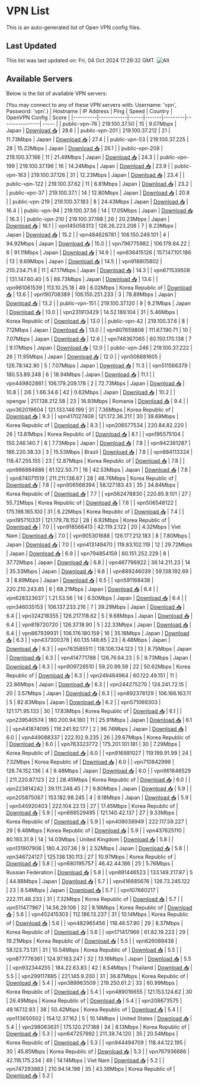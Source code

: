 # VPN List

This is an auto-generated list of Open VPN config files.

## Last Updated

This list was last updated on: Fri, 04 Oct 2024 17:29:32 GMT.
![Alt](https://repobeats.axiom.co/api/embed/186b98318ef1479477931607c1ad7d823f12451f.svg "Repobeats analytics image")

## Available Servers

Below is the list of available VPN servers:

(You may connect to any of these VPN servers with: Username: 'vpn', Password: 'vpn'.)
| Hostname | IP Address | Ping | Speed | Country | OpenVPN Config | Score |
|----------|------------|------|-------|---------|----------------| ----- |
| public-vpn-76 | 219.100.37.50 | 15 | 9.07Mbps | Japan | [Download 📥](./configs/server_0_JP.ovpn) | 28.6 |
| public-vpn-201 | 219.100.37.212 | 21 | 11.73Mbps | Japan | [Download 📥](./configs/server_1_JP.ovpn) | 27.4 |
| public-vpn-53 | 219.100.37.225 | 28 | 15.22Mbps | Japan | [Download 📥](./configs/server_2_JP.ovpn) | 26.1 |
| public-vpn-208 | 219.100.37.166 | 11 | 21.49Mbps | Japan | [Download 📥](./configs/server_3_JP.ovpn) | 24.3 |
| public-vpn-199 | 219.100.37.196 | 16 | 14.24Mbps | Japan | [Download 📥](./configs/server_4_JP.ovpn) | 23.9 |
| public-vpn-163 | 219.100.37.126 | 31 | 12.23Mbps | Japan | [Download 📥](./configs/server_5_JP.ovpn) | 23.4 |
| public-vpn-122 | 219.100.37.62 | 11 | 6.81Mbps | Japan | [Download 📥](./configs/server_6_JP.ovpn) | 23.2 |
| public-vpn-37 | 219.100.37.1 | 14 | 12.80Mbps | Japan | [Download 📥](./configs/server_7_JP.ovpn) | 20.8 |
| public-vpn-219 | 219.100.37.183 | 8 | 24.43Mbps | Japan | [Download 📥](./configs/server_8_JP.ovpn) | 16.4 |
| public-vpn-94 | 219.100.37.56 | 14 | 17.05Mbps | Japan | [Download 📥](./configs/server_9_JP.ovpn) | 16.3 |
| public-vpn-210 | 219.100.37.198 | 26 | 20.23Mbps | Japan | [Download 📥](./configs/server_10_JP.ovpn) | 16.1 |
| vpn145058313 | 126.26.223.208 | 7 | 8.23Mbps | Japan | [Download 📥](./configs/server_11_JP.ovpn) | 15.2 |
| vpn484628781 | 106.150.249.101 | 4 | 94.92Mbps | Japan | [Download 📥](./configs/server_12_JP.ovpn) | 15.0 |
| vpn796775982 | 106.179.84.22 | 6 | 91.11Mbps | Japan | [Download 📥](./configs/server_13_JP.ovpn) | 14.9 |
| vpn836415126 | 157.147.101.186 | 13 | 9.69Mbps | Japan | [Download 📥](./configs/server_14_JP.ovpn) | 14.5 |
| vpn918805802 | 210.234.71.6 | 11 | 47.17Mbps | Japan | [Download 📥](./configs/server_15_JP.ovpn) | 14.3 |
| vpn671539508 | 131.147.60.40 | 5 | 88.73Mbps | Japan | [Download 📥](./configs/server_16_JP.ovpn) | 13.6 |
| vpn961061539 | 113.10.25.18 | 49 | 6.02Mbps | Korea Republic of | [Download 📥](./configs/server_17_KR.ovpn) | 13.6 |
| vpn190708389 | 106.150.251.233 | 3 | 78.89Mbps | Japan | [Download 📥](./configs/server_18_JP.ovpn) | 13.2 |
| public-vpn-151 | 219.100.37.120 | 9 | 9.21Mbps | Japan | [Download 📥](./configs/server_19_JP.ovpn) | 13.0 |
| vpn231913429 | 14.52.189.104 | 31 | 5.46Mbps | Korea Republic of | [Download 📥](./configs/server_20_KR.ovpn) | 13.0 |
| public-vpn-42 | 219.100.37.6 | 8 | 7.12Mbps | Japan | [Download 📥](./configs/server_21_JP.ovpn) | 13.0 |
| vpn807659806 | 111.67.190.71 | 10 | 7.07Mbps | Japan | [Download 📥](./configs/server_22_JP.ovpn) | 12.6 |
| vpn748367065 | 60.150.170.138 | 7 | 9.17Mbps | Japan | [Download 📥](./configs/server_23_JP.ovpn) | 12.0 |
| public-vpn-246 | 219.100.37.222 | 26 | 11.95Mbps | Japan | [Download 📥](./configs/server_24_JP.ovpn) | 12.0 |
| vpn506681605 | 126.78.142.90 | 5 | 7.07Mbps | Japan | [Download 📥](./configs/server_25_JP.ovpn) | 11.3 |
| vpn511566379 | 180.53.89.248 | 6 | 18.94Mbps | Japan | [Download 📥](./configs/server_26_JP.ovpn) | 11.1 |
| vpn449802861 | 106.179.209.178 | 2 | 72.73Mbps | Japan | [Download 📥](./configs/server_27_JP.ovpn) | 10.8 |
| 2i6 | 1.66.34.6 | 42 | 0.62Mbps | Japan | [Download 📥](./configs/server_28_JP.ovpn) | 10.2 |
| opengw | 217.138.212.58 | 23 | 16.93Mbps | Romania | [Download 📥](./configs/server_29_RO.ovpn) | 9.4 |
| vpn362019604 | 121.133.148.199 | 31 | 7.36Mbps | Korea Republic of | [Download 📥](./configs/server_30_KR.ovpn) | 9.3 |
| vpn417027408 | 121.172.36.211 | 30 | 39.69Mbps | Korea Republic of | [Download 📥](./configs/server_31_KR.ovpn) | 8.3 |
| vpn206577534 | 220.84.82.220 | 26 | 13.81Mbps | Korea Republic of | [Download 📥](./configs/server_32_KR.ovpn) | 8.1 |
| vpn195575104 | 150.246.140.7 | 8 | 7.73Mbps | Japan | [Download 📥](./configs/server_33_JP.ovpn) | 7.8 |
| vpn942381287 | 186.220.38.33 | 3 | 15.53Mbps | Brazil | [Download 📥](./configs/server_34_BR.ovpn) | 7.8 |
| vpn884113324 | 118.47.255.155 | 23 | 12.87Mbps | Korea Republic of | [Download 📥](./configs/server_35_KR.ovpn) | 7.8 |
| vpn986884886 | 61.122.50.71 | 16 | 42.53Mbps | Japan | [Download 📥](./configs/server_36_JP.ovpn) | 7.8 |
| vpn874071519 | 211.211.138.67 | 28 | 48.76Mbps | Korea Republic of | [Download 📥](./configs/server_37_KR.ovpn) | 7.8 |
| vpn906568394 | 58.127.183.43 | 35 | 34.84Mbps | Korea Republic of | [Download 📥](./configs/server_38_KR.ovpn) | 7.7 |
| vpn562478830 | 220.85.9.101 | 27 | 55.72Mbps | Korea Republic of | [Download 📥](./configs/server_39_KR.ovpn) | 7.6 |
| vpn506548122 | 175.198.165.100 | 31 | 6.22Mbps | Korea Republic of | [Download 📥](./configs/server_40_KR.ovpn) | 7.4 |
| vpn195710331 | 121.179.78.152 | 28 | 6.92Mbps | Korea Republic of | [Download 📥](./configs/server_41_KR.ovpn) | 7.0 |
| vpn918566413 | 42.119.2.122 | 20 | 4.32Mbps | Viet Nam | [Download 📥](./configs/server_42_VN.ovpn) | 7.0 |
| vpn905301688 | 126.177.212.183 | 8 | 7.80Mbps | Japan | [Download 📥](./configs/server_43_JP.ovpn) | 7.0 |
| vpn413149470 | 119.83.102.119 | 12 | 29.72Mbps | Japan | [Download 📥](./configs/server_44_JP.ovpn) | 6.9 |
| vpn794854159 | 60.151.252.229 | 8 | 37.72Mbps | Japan | [Download 📥](./configs/server_45_JP.ovpn) | 6.8 |
| vpn467796922 | 36.14.211.23 | 14 | 35.33Mbps | Japan | [Download 📥](./configs/server_46_JP.ovpn) | 6.6 |
| vpn889246039 | 59.138.192.69 | 3 | 8.89Mbps | Japan | [Download 📥](./configs/server_47_JP.ovpn) | 6.5 |
| vpn591168438 | 220.210.243.85 | 6 | 68.21Mbps | Japan | [Download 📥](./configs/server_48_JP.ovpn) | 6.4 |
| vpn628323637 | 1.21.53.56 | 14 | 6.50Mbps | Japan | [Download 📥](./configs/server_49_JP.ovpn) | 6.4 |
| vpn346035153 | 106.137.233.216 | 7 | 39.29Mbps | Japan | [Download 📥](./configs/server_50_JP.ovpn) | 6.4 |
| vpn324218355 | 126.217.118.62 | 5 | 9.68Mbps | Japan | [Download 📥](./configs/server_51_JP.ovpn) | 6.4 |
| vpn818720720 | 126.37.18.90 | 5 | 22.33Mbps | Japan | [Download 📥](./configs/server_52_JP.ovpn) | 6.4 |
| vpn867939931 | 106.176.180.159 | 16 | 35.16Mbps | Japan | [Download 📥](./configs/server_53_JP.ovpn) | 6.3 |
| vpn437300378 | 60.135.148.65 | 23 | 8.48Mbps | Japan | [Download 📥](./configs/server_54_JP.ovpn) | 6.3 |
| vpn763585511 | 118.106.134.123 | 13 | 8.75Mbps | Japan | [Download 📥](./configs/server_55_JP.ovpn) | 6.3 |
| vpn414771788 | 126.76.64.23 | 5 | 9.73Mbps | Japan | [Download 📥](./configs/server_56_JP.ovpn) | 6.3 |
| vpn909726510 | 59.20.99.59 | 22 | 50.62Mbps | Korea Republic of | [Download 📥](./configs/server_57_KR.ovpn) | 6.3 |
| vpn249464964 | 60.122.49.151 | 11 | 22.86Mbps | Japan | [Download 📥](./configs/server_58_JP.ovpn) | 6.3 |
| vpn244275270 | 124.241.72.15 | 20 | 3.57Mbps | Japan | [Download 📥](./configs/server_59_JP.ovpn) | 6.3 |
| vpn892378129 | 106.166.163.11 | 5 | 82.83Mbps | Japan | [Download 📥](./configs/server_60_JP.ovpn) | 6.2 |
| vpn571069303 | 121.171.95.133 | 30 | 17.83Mbps | Korea Republic of | [Download 📥](./configs/server_61_KR.ovpn) | 6.1 |
| vpn239540574 | 180.200.94.180 | 11 | 25.91Mbps | Japan | [Download 📥](./configs/server_62_JP.ovpn) | 6.1 |
| vpn441874095 | 118.241.92.177 | 2 | 96.74Mbps | Japan | [Download 📥](./configs/server_63_JP.ovpn) | 6.0 |
| vpn449088337 | 222.102.9.235 | 26 | 29.67Mbps | Korea Republic of | [Download 📥](./configs/server_64_KR.ovpn) | 6.0 |
| vpn763323772 | 175.201.101.181 | 30 | 7.29Mbps | Korea Republic of | [Download 📥](./configs/server_65_KR.ovpn) | 6.0 |
| vpn916991027 | 119.199.91.99 | 24 | 7.32Mbps | Korea Republic of | [Download 📥](./configs/server_66_KR.ovpn) | 6.0 |
| vpn710842999 | 126.74.152.136 | 4 | 9.48Mbps | Japan | [Download 📥](./configs/server_67_JP.ovpn) | 6.0 |
| vpn961646529 | 211.220.87.123 | 22 | 28.45Mbps | Korea Republic of | [Download 📥](./configs/server_68_KR.ovpn) | 6.0 |
| vpn223814242 | 39.111.248.45 | 7 | 9.80Mbps | Japan | [Download 📥](./configs/server_69_JP.ovpn) | 5.9 |
| vpn205875067 | 153.182.98.245 | 4 | 9.18Mbps | Japan | [Download 📥](./configs/server_70_JP.ovpn) | 5.9 |
| vpn545920403 | 222.104.22.13 | 27 | 17.45Mbps | Korea Republic of | [Download 📥](./configs/server_71_KR.ovpn) | 5.9 |
| vpn666529495 | 121.140.42.137 | 27 | 9.33Mbps | Korea Republic of | [Download 📥](./configs/server_72_KR.ovpn) | 5.9 |
| vpn409038949 | 222.117.59.227 | 29 | 9.46Mbps | Korea Republic of | [Download 📥](./configs/server_73_KR.ovpn) | 5.9 |
| vpn437625110 | 80.193.31.9 | 14 | 14.03Mbps | United Kingdom | [Download 📥](./configs/server_74_GB.ovpn) | 5.8 |
| vpn131907906 | 180.4.207.36 | 9 | 2.52Mbps | Japan | [Download 📥](./configs/server_75_JP.ovpn) | 5.8 |
| vpn346724127 | 125.138.130.113 | 27 | 10.97Mbps | Korea Republic of | [Download 📥](./configs/server_76_KR.ovpn) | 5.8 |
| vpn680195757 | 46.42.44.186 | 25 | 5.76Mbps | Russian Federation | [Download 📥](./configs/server_77_RU.ovpn) | 5.8 |
| vpn881446523 | 133.149.217.87 | 5 | 44.88Mbps | Japan | [Download 📥](./configs/server_78_JP.ovpn) | 5.7 |
| vpn416685676 | 126.73.245.122 | 23 | 8.54Mbps | Japan | [Download 📥](./configs/server_79_JP.ovpn) | 5.7 |
| vpn107660217 | 222.111.48.233 | 31 | 7.32Mbps | Korea Republic of | [Download 📥](./configs/server_80_KR.ovpn) | 5.7 |
| vpn511477967 | 14.56.29.106 | 32 | 9.16Mbps | Korea Republic of | [Download 📥](./configs/server_81_KR.ovpn) | 5.6 |
| vpn452415303 | 112.186.13.237 | 31 | 10.14Mbps | Korea Republic of | [Download 📥](./configs/server_82_KR.ovpn) | 5.6 |
| vpn482965456 | 118.46.57.90 | 29 | 8.37Mbps | Korea Republic of | [Download 📥](./configs/server_83_KR.ovpn) | 5.6 |
| vpn171417966 | 61.82.19.223 | 29 | 19.21Mbps | Korea Republic of | [Download 📥](./configs/server_84_KR.ovpn) | 5.5 |
| vpn626089438 | 58.123.73.131 | 31 | 10.54Mbps | Korea Republic of | [Download 📥](./configs/server_85_KR.ovpn) | 5.5 |
| vpn877776361 | 124.97.163.247 | 32 | 13.16Mbps | Japan | [Download 📥](./configs/server_86_JP.ovpn) | 5.5 |
| vpn932344255 | 184.22.63.83 | 42 | 8.54Mbps | Thailand | [Download 📥](./configs/server_87_TH.ovpn) | 5.5 |
| vpn299117885 | 221.145.9.200 | 31 | 36.87Mbps | Korea Republic of | [Download 📥](./configs/server_88_KR.ovpn) | 5.4 |
| vpn389963509 | 219.250.61.2 | 33 | 60.99Mbps | Korea Republic of | [Download 📥](./configs/server_89_KR.ovpn) | 5.4 |
| vpn489016655 | 121.153.124.62 | 30 | 26.49Mbps | Korea Republic of | [Download 📥](./configs/server_90_KR.ovpn) | 5.4 |
| vpn208673575 | 49.167.12.83 | 38 | 50.42Mbps | Korea Republic of | [Download 📥](./configs/server_91_KR.ovpn) | 5.4 |
| vpn113650502 | 154.12.37.162 | 5 | 10.14Mbps | United States | [Download 📥](./configs/server_92_US.ovpn) | 5.4 |
| vpn298063631 | 175.120.217.188 | 34 | 8.13Mbps | Korea Republic of | [Download 📥](./configs/server_93_KR.ovpn) | 5.3 |
| vpn647257992 | 211.39.74.120 | 35 | 20.54Mbps | Korea Republic of | [Download 📥](./configs/server_94_KR.ovpn) | 5.3 |
| vpn944494709 | 118.44.122.195 | 30 | 45.85Mbps | Korea Republic of | [Download 📥](./configs/server_95_KR.ovpn) | 5.3 |
| vpn767936686 | 42.116.175.234 | 49 | 14.14Mbps | Viet Nam | [Download 📥](./configs/server_96_VN.ovpn) | 5.2 |
| vpn747293883 | 210.94.14.198 | 35 | 43.38Mbps | Korea Republic of | [Download 📥](./configs/server_97_KR.ovpn) | 5.2 |
